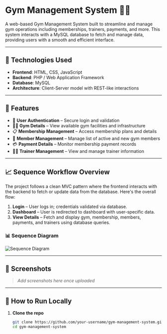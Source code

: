 # Gym Management System 💪🏽

A web-based Gym Management System built to streamline and manage gym operations including memberships, trainers, payments, and more. This system interacts with a MySQL database to fetch and manage data, providing users with a smooth and efficient interface.

---

## 🔧 Technologies Used

- **Frontend**: HTML, CSS, JavaScript  
- **Backend**: PHP / Web Application Framework  
- **Database**: MySQL  
- **Architecture**: Client-Server model with REST-like interactions

---

## 📌 Features

- 🔐 **User Authentication** – Secure login and validation
- 🏋️‍♂️ **Gym Details** – View available gym facilities and infrastructure
- 📋 **Membership Management** – Access membership plans and details
- 👥 **Member Management** – Manage list of active and new gym members
- 💳 **Payment Details** – Monitor membership payment records
- 🧑‍🏫 **Trainer Management** – View and manage trainer information

---

## 📈 Sequence Workflow Overview

The project follows a clean MVC pattern where the frontend interacts with the backend to fetch or update data from the database. Here's the overall flow:

1. **Login** – User logs in; credentials validated via database.
2. **Dashboard** – User is redirected to dashboard with user-specific data.
3. **View Details** – Fetch and display gym, membership, members, payments, and trainers using database queries.

### 📊 Sequence Diagram
![Sequence Diagram](SEQ.png)

---

## 📸 Screenshots

> _Add screenshots here once uploaded_

---

## 🚀 How to Run Locally

1. **Clone the repo**
   ```bash
   git clone https://github.com/your-username/gym-management-system.git
   cd gym-management-system
